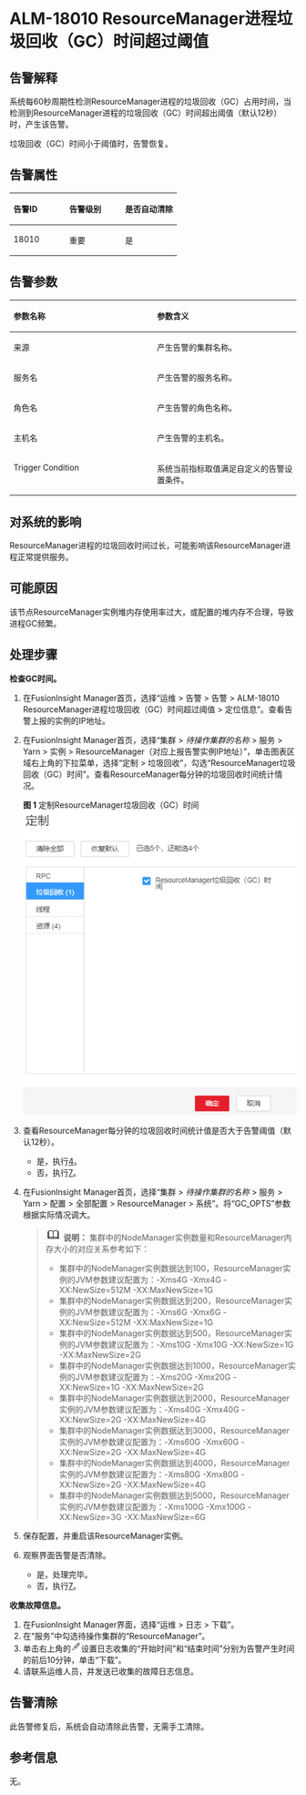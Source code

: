 # ALM-18010 ResourceManager进程垃圾回收（GC）时间超过阈值<a name="ALM-18010"></a>

## 告警解释<a name="section63443418"></a>

系统每60秒周期性检测ResourceManager进程的垃圾回收（GC）占用时间，当检测到ResourceManager进程的垃圾回收（GC）时间超出阈值（默认12秒）时，产生该告警。

垃圾回收（GC）时间小于阈值时，告警恢复。

## 告警属性<a name="section34119855"></a>

<a name="table33627521"></a>
<table><thead align="left"><tr id="row20504385"><th class="cellrowborder" valign="top" width="33.33333333333333%" id="mcps1.1.4.1.1"><p id="p50242460"><a name="p50242460"></a><a name="p50242460"></a>告警ID</p>
</th>
<th class="cellrowborder" valign="top" width="33.33333333333333%" id="mcps1.1.4.1.2"><p id="p43107464"><a name="p43107464"></a><a name="p43107464"></a>告警级别</p>
</th>
<th class="cellrowborder" valign="top" width="33.33333333333333%" id="mcps1.1.4.1.3"><p id="p2043692"><a name="p2043692"></a><a name="p2043692"></a>是否自动清除</p>
</th>
</tr>
</thead>
<tbody><tr id="row31321393"><td class="cellrowborder" valign="top" width="33.33333333333333%" headers="mcps1.1.4.1.1 "><p id="p54004927"><a name="p54004927"></a><a name="p54004927"></a>18010</p>
</td>
<td class="cellrowborder" valign="top" width="33.33333333333333%" headers="mcps1.1.4.1.2 "><p id="p12322941"><a name="p12322941"></a><a name="p12322941"></a>重要</p>
</td>
<td class="cellrowborder" valign="top" width="33.33333333333333%" headers="mcps1.1.4.1.3 "><p id="p58634131"><a name="p58634131"></a><a name="p58634131"></a>是</p>
</td>
</tr>
</tbody>
</table>

## 告警参数<a name="section38643240"></a>

<a name="table51744170"></a>
<table><thead align="left"><tr id="row42048455"><th class="cellrowborder" valign="top" width="50%" id="mcps1.1.3.1.1"><p id="p50481683"><a name="p50481683"></a><a name="p50481683"></a>参数名称</p>
</th>
<th class="cellrowborder" valign="top" width="50%" id="mcps1.1.3.1.2"><p id="p62484483"><a name="p62484483"></a><a name="p62484483"></a>参数含义</p>
</th>
</tr>
</thead>
<tbody><tr id="row5378155881910"><td class="cellrowborder" valign="top" width="50%" headers="mcps1.1.3.1.1 "><p id="p13858113752316"><a name="p13858113752316"></a><a name="p13858113752316"></a>来源</p>
</td>
<td class="cellrowborder" valign="top" width="50%" headers="mcps1.1.3.1.2 "><p id="p187931338134115"><a name="p187931338134115"></a><a name="p187931338134115"></a>产生告警的集群名称。</p>
</td>
</tr>
<tr id="row28078335"><td class="cellrowborder" valign="top" width="50%" headers="mcps1.1.3.1.1 "><p id="p39123317"><a name="p39123317"></a><a name="p39123317"></a>服务名</p>
</td>
<td class="cellrowborder" valign="top" width="50%" headers="mcps1.1.3.1.2 "><p id="p8129598"><a name="p8129598"></a><a name="p8129598"></a>产生告警的服务名称。</p>
</td>
</tr>
<tr id="row6057523"><td class="cellrowborder" valign="top" width="50%" headers="mcps1.1.3.1.1 "><p id="p37226997"><a name="p37226997"></a><a name="p37226997"></a>角色名</p>
</td>
<td class="cellrowborder" valign="top" width="50%" headers="mcps1.1.3.1.2 "><p id="p14965130"><a name="p14965130"></a><a name="p14965130"></a>产生告警的角色名称。</p>
</td>
</tr>
<tr id="row468450"><td class="cellrowborder" valign="top" width="50%" headers="mcps1.1.3.1.1 "><p id="p66118565"><a name="p66118565"></a><a name="p66118565"></a>主机名</p>
</td>
<td class="cellrowborder" valign="top" width="50%" headers="mcps1.1.3.1.2 "><p id="p53605478"><a name="p53605478"></a><a name="p53605478"></a>产生告警的主机名。</p>
</td>
</tr>
<tr id="row12687257"><td class="cellrowborder" valign="top" width="50%" headers="mcps1.1.3.1.1 "><p id="p21034911"><a name="p21034911"></a><a name="p21034911"></a>Trigger Condition</p>
</td>
<td class="cellrowborder" valign="top" width="50%" headers="mcps1.1.3.1.2 "><p id="p26106237"><a name="p26106237"></a><a name="p26106237"></a>系统当前指标取值满足自定义的告警设置条件。</p>
</td>
</tr>
</tbody>
</table>

## 对系统的影响<a name="section12244848"></a>

ResourceManager进程的垃圾回收时间过长，可能影响该ResourceManager进程正常提供服务。

## 可能原因<a name="section43094775"></a>

该节点ResourceManager实例堆内存使用率过大，或配置的堆内存不合理，导致进程GC频繁。

## 处理步骤<a name="section52308663"></a>

**检查GC时间。**

1.  在FusionInsight Manager首页，选择“运维 \> 告警 \> 告警 \> ALM-18010 ResourceManager进程垃圾回收（GC）时间超过阈值 \> 定位信息”。查看告警上报的实例的IP地址。
2.  在FusionInsight Manager首页，选择“集群 \>  _待操作集群的名称_  \> 服务 \> Yarn \> 实例 \> ResourceManager（对应上报告警实例IP地址）”，单击图表区域右上角的下拉菜单，选择“定制 \> 垃圾回收”，勾选“ResourceManager垃圾回收（GC）时间”。查看ResourceManager每分钟的垃圾回收时间统计情况。

    **图 1**  定制ResourceManager垃圾回收（GC）时间<a name="fig186541919185016"></a>  
    ![](figures/定制ResourceManager垃圾回收（GC）时间.png "定制ResourceManager垃圾回收（GC）时间")

3.  查看ResourceManager每分钟的垃圾回收时间统计值是否大于告警阈值（默认12秒）。
    -   是，执行[4](#li4033106183517)。
    -   否，执行[7](#li2203726083517)。

4.  <a name="li4033106183517"></a>在FusionInsight Manager首页，选择“集群 \>  _待操作集群的名称_  \> 服务 \> Yarn \> 配置 \> 全部配置 \> ResourceManager \> 系统”。将“GC\_OPTS”参数根据实际情况调大。

    >![](public_sys-resources/icon-note.gif) **说明：** 
    >集群中的NodeManager实例数量和ResourceManager内存大小的对应关系参考如下：
    >-   集群中的NodeManager实例数据达到100，ResourceManager实例的JVM参数建议配置为：-Xms4G -Xmx4G -XX:NewSize=512M -XX:MaxNewSize=1G
    >-   集群中的NodeManager实例数据达到200，ResourceManager实例的JVM参数建议配置为：-Xms6G -Xmx6G -XX:NewSize=512M -XX:MaxNewSize=1G
    >-   集群中的NodeManager实例数据达到500，ResourceManager实例的JVM参数建议配置为：-Xms10G -Xmx10G -XX:NewSize=1G -XX:MaxNewSize=2G
    >-   集群中的NodeManager实例数据达到1000，ResourceManager实例的JVM参数建议配置为：-Xms20G -Xmx20G -XX:NewSize=1G -XX:MaxNewSize=2G
    >-   集群中的NodeManager实例数据达到2000，ResourceManager实例的JVM参数建议配置为：-Xms40G -Xmx40G -XX:NewSize=2G -XX:MaxNewSize=4G
    >-   集群中的NodeManager实例数据达到3000，ResourceManager实例的JVM参数建议配置为：-Xms60G -Xmx60G -XX:NewSize=2G -XX:MaxNewSize=4G
    >-   集群中的NodeManager实例数据达到4000，ResourceManager实例的JVM参数建议配置为：-Xms80G -Xmx80G -XX:NewSize=2G -XX:MaxNewSize=4G
    >-   集群中的NodeManager实例数据达到5000，ResourceManager实例的JVM参数建议配置为：-Xms100G -Xmx100G -XX:NewSize=3G -XX:MaxNewSize=6G

5.  保存配置，并重启该ResourceManager实例。
6.  观察界面告警是否清除。
    -   是，处理完毕。
    -   否，执行[7](#li2203726083517)。


**收集故障信息。**

1.  <a name="li2203726083517"></a>在FusionInsight Manager界面，选择“运维 \> 日志 \> 下载”。
2.  在“服务”中勾选待操作集群的“ResourceManager”。
3.  单击右上角的![](figures/zh-cn_image_0263895445.png)设置日志收集的“开始时间”和“结束时间”分别为告警产生时间的前后10分钟，单击“下载”。
4.  请联系运维人员，并发送已收集的故障日志信息。

## 告警清除<a name="section169311343318"></a>

此告警修复后，系统会自动清除此告警，无需手工清除。

## 参考信息<a name="section1015919"></a>

无。

